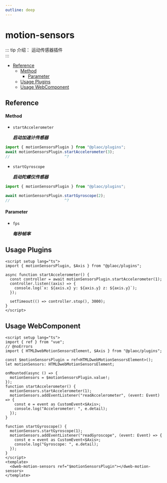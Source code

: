 ```yaml
---
outline: deep
---
```


# motion-sensors

<Badges name="@plaoc/plugins" />
<Platform supports="iOS,Android" />

::: tip 介绍：
运动传感器插件  
:::

- [Reference](#reference)
  - [Method](#method)
    - [Parameter](#parameter)
  - [Usage Plugins](#usage-plugins)
  - [Usage WebComponent](#usage-webcomponent)

## Reference

#### Method

- `startAccelerometer`

  **_启动加速计传感器_**

```ts twoslash
import { motionSensorsPlugin } from "@plaoc/plugins";
await motionSensorsPlugin.startAccelerometer(3);
//                        ^?
```

- `startGyroscope`

  **_启动陀螺仪传感器_**

```ts twoslash
import { motionSensorsPlugin } from "@plaoc/plugins";

await motionSensorsPlugin.startGyroscope(2);
//                        ^?
```

#### Parameter

- `fps`

  **_每秒帧率_**

## Usage Plugins

```vue twoslash
<script setup lang="ts">
import { motionSensorsPlugin, $Axis } from "@plaoc/plugins";

async function startAccelerometer() {
  const controller = await motionSensorsPlugin.startAccelerometer(1);
  controller.listen((axis) => {
    console.log(`x: ${axis.x} y: ${axis.y} z: ${axis.y}`);
  });

  setTimeout(() => controller.stop(), 3000);
}
</script>
```

## Usage WebComponent

```vue twoslash
<script setup lang="ts">
import { ref } from "vue";
// @noErrors
import { HTMLDwebMotionSensorsElement, $Axis } from "@plaoc/plugins";

const $motionSensorsPlugin = ref<HTMLDwebMotionSensorsElement>();
let motionSensors: HTMLDwebMotionSensorsElement;

onMounted(async () => {
  motionSensors = $motionSensorsPlugin.value!;
});
function startAccelerometer() {
  motionSensors.startAccelerometer(1);
  motionSensors.addEventListener("readAccelerometer", (event: Event) => {
    const e = event as CustomEvent<$Axis>;
    console.log("Accelerometer: ", e.detail);
  });
}

function startGyroscope() {
  motionSensors.startGyroscope(1);
  motionSensors.addEventListener("readGyroscope", (event: Event) => {
    const e = event as CustomEvent<$Axis>;
    console.log("Gyroscope: ", e.detail);
  });
}
</script>
<template>
  <dweb-motion-sensors ref="$motionSensorsPlugin"></dweb-motion-sensors>
</template>
```
